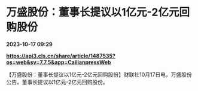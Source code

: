 # 万盛股份：董事长提议以1亿元-2亿元回购股份

**2023-10-17 09:29**

**https://api3.cls.cn/share/article/1487535?os=web&sv=7.7.5&app=CailianpressWeb**

【万盛股份：董事长提议以1亿元-2亿元回购股份】财联社10月17日电，万盛股份公告，董事长提议以1亿元-2亿元回购股份。